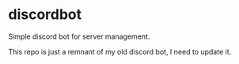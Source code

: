 # discordbot
Simple discord bot for server management.

This repo is just a remnant of my old discord bot, I need to update it.
